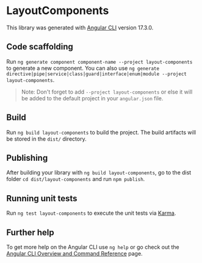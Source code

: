 # LayoutComponents

This library was generated with [Angular CLI](https://github.com/angular/angular-cli) version 17.3.0.

## Code scaffolding

Run `ng generate component component-name --project layout-components` to generate a new component. You can also use `ng generate directive|pipe|service|class|guard|interface|enum|module --project layout-components`.
> Note: Don't forget to add `--project layout-components` or else it will be added to the default project in your `angular.json` file. 

## Build

Run `ng build layout-components` to build the project. The build artifacts will be stored in the `dist/` directory.

## Publishing

After building your library with `ng build layout-components`, go to the dist folder `cd dist/layout-components` and run `npm publish`.

## Running unit tests

Run `ng test layout-components` to execute the unit tests via [Karma](https://karma-runner.github.io).

## Further help

To get more help on the Angular CLI use `ng help` or go check out the [Angular CLI Overview and Command Reference](https://angular.io/cli) page.
